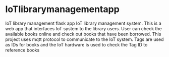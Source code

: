 # IoTlibrarymanagementapp
IoT library management flask app
IoT library management system.
This is a web app that interfaces IoT system to the library users. User can check the available books online and check out books that have been borrowed.
This project uses mqtt protocol to communicate to the IoT system. 
Tags are used as IDs for books and the IoT hardware is used to check the Tag ID to reference 
books

